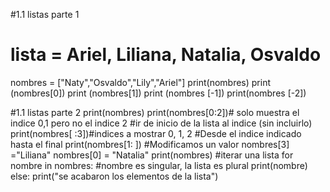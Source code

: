 #1.1 listas parte 1
# lista = Ariel, Liliana, Natalia, Osvaldo
nombres = ["Naty","Osvaldo","Lily","Ariel"]
print(nombres)
print (nombres[0])
print (nombres[1])
print (nombres [-1])
print(nombres [-2])


#1.1 listas parte 2
print(nombres)
print(nombres[0:2])# solo muestra el indice 0,1 pero no el indice 2
#ir de inicio de la lista al indice (sin incluirlo)
print(nombres[ :3])#indices a mostrar 0, 1, 2
#Desde el indice indicado hasta el final
print(nombres[1: ])
#Modificamos un valor
nombres[3] ="Liliana"
nombres[0] = "Natalia"
print(nombres)
#iterar una lista
for nombre in nombres: #nombre es singular, la lista es plural
    print(nombre)
else:
    print("se acabaron los elementos de la lista")